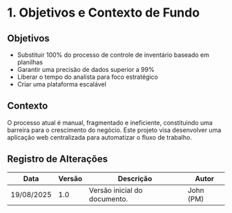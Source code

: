 # 1. Objetivos e Contexto de Fundo

## Objetivos
- Substituir 100% do processo de controle de inventário baseado em planilhas
- Garantir uma precisão de dados superior a 99%
- Liberar o tempo do analista para foco estratégico
- Criar uma plataforma escalável

## Contexto
O processo atual é manual, fragmentado e ineficiente, constituindo uma barreira para o crescimento do negócio. Este projeto visa desenvolver uma aplicação web centralizada para automatizar o fluxo de trabalho.

## Registro de Alterações

| Data | Versão | Descrição | Autor |
|------|--------|-----------|-------|
| 19/08/2025 | 1.0 | Versão inicial do documento. | John (PM) |

